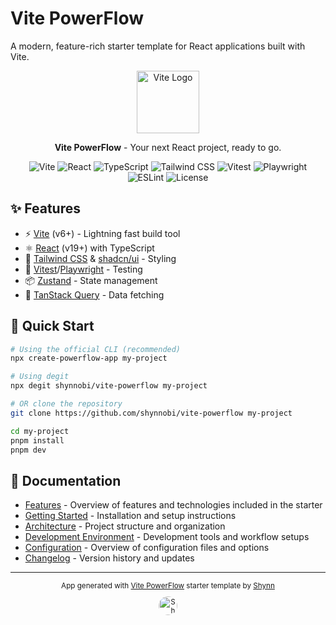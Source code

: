 # Vite PowerFlow

A modern, feature-rich starter template for React applications built with Vite.

<div align="center">
  <img src="public/vite.svg" alt="Vite Logo" width="100" />
  <br />
  <p>
    <strong>Vite PowerFlow</strong> - Your next React project, ready to go.
  </p>
</div>

<div align="center">

![Vite](https://img.shields.io/npm/v/vite?color=646CFF&label=Vite&logo=vite&logoColor=white)
![React](https://img.shields.io/npm/v/react?color=61DAFB&label=React&logo=react&logoColor=white)
![TypeScript](https://img.shields.io/npm/v/typescript?color=3178C6&label=TypeScript&logo=typescript&logoColor=white)
![Tailwind CSS](https://img.shields.io/npm/v/tailwindcss?color=06B6D4&label=Tailwind%20CSS&logo=tailwindcss&logoColor=white)
![Vitest](https://img.shields.io/npm/v/vitest?color=6E9F18&label=Vitest&logo=vitest&logoColor=white)
![Playwright](https://img.shields.io/npm/v/playwright?color=2EAD33&label=Playwright&logo=playwright&logoColor=white)
![ESLint](https://img.shields.io/npm/v/eslint?color=4B32C3&label=ESLint&logo=eslint&logoColor=white)
![License](https://img.shields.io/github/license/shynnobi/vite-powerflow?color=yellow&label=License)

</div>

## ✨ Features

- ⚡️ [Vite](https://vitejs.dev/) (v6+) - Lightning fast build tool
- ⚛️ [React](https://react.dev/) (v19+) with TypeScript
- 🎨 [Tailwind CSS](https://tailwindcss.com/) & [shadcn/ui](https://ui.shadcn.com/) - Styling
- 🧪 [Vitest](https://vitest.dev/)/[Playwright](https://playwright.dev/) - Testing
- 📦 [Zustand](https://zustand-demo.pmnd.rs/) - State management
- 🚀 [TanStack Query](https://tanstack.com/query) - Data fetching

## 🚀 Quick Start

```bash
# Using the official CLI (recommended)
npx create-powerflow-app my-project

# Using degit
npx degit shynnobi/vite-powerflow my-project

# OR clone the repository
git clone https://github.com/shynnobi/vite-powerflow my-project

cd my-project
pnpm install
pnpm dev
```

## 📖 Documentation

- [Features](docs/features.md) - Overview of features and technologies included in the starter
- [Getting Started](docs/getting-started.md) - Installation and setup instructions
- [Architecture](docs/architecture.md) - Project structure and organization
- [Development Environment](docs/development.md) - Development tools and workflow setups
- [Configuration](docs/configuration.md) - Overview of configuration files and options
- [Changelog](CHANGELOG.md) - Version history and updates

---

<div align="center">
  <p>
    <small>
      App generated with <a href="https://github.com/shynnobi/vite-powerflow">Vite PowerFlow</a> starter template by <a href="https://github.com/shynnobi">Shynn</a>
      <br/>
      <img src="https://github.com/shynnobi.png" alt="Shynn" width="30" style="border-radius: 50%; vertical-align: middle; margin-top: 10px" />
    </small>
  </p>
</div>

